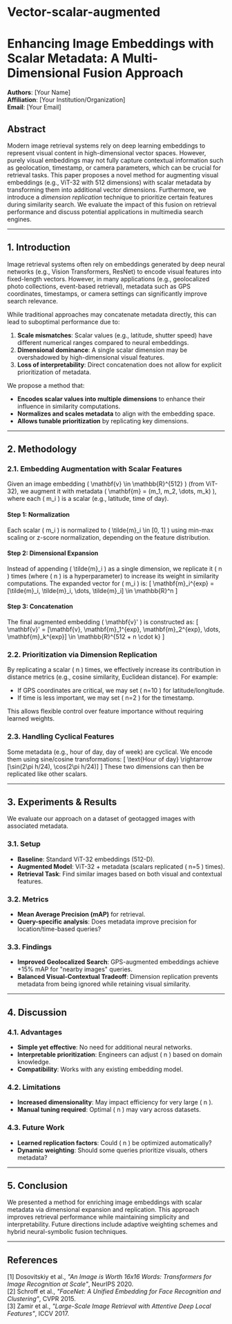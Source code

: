 # Vector-scalar-augmented
# **Enhancing Image Embeddings with Scalar Metadata: A Multi-Dimensional Fusion Approach**

**Authors**: [Your Name]  
**Affiliation**: [Your Institution/Organization]  
**Email**: [Your Email]  

## **Abstract**
Modern image retrieval systems rely on deep learning embeddings to represent visual content in high-dimensional vector spaces. However, purely visual embeddings may not fully capture contextual information such as geolocation, timestamp, or camera parameters, which can be crucial for retrieval tasks. This paper proposes a novel method for augmenting visual embeddings (e.g., ViT-32 with 512 dimensions) with scalar metadata by transforming them into additional vector dimensions. Furthermore, we introduce a *dimension replication* technique to prioritize certain features during similarity search. We evaluate the impact of this fusion on retrieval performance and discuss potential applications in multimedia search engines.

---

## **1. Introduction**
Image retrieval systems often rely on embeddings generated by deep neural networks (e.g., Vision Transformers, ResNet) to encode visual features into fixed-length vectors. However, in many applications (e.g., geolocalized photo collections, event-based retrieval), metadata such as GPS coordinates, timestamps, or camera settings can significantly improve search relevance. 

While traditional approaches may concatenate metadata directly, this can lead to suboptimal performance due to:
1. **Scale mismatches**: Scalar values (e.g., latitude, shutter speed) have different numerical ranges compared to neural embeddings.
2. **Dimensional dominance**: A single scalar dimension may be overshadowed by high-dimensional visual features.
3. **Loss of interpretability**: Direct concatenation does not allow for explicit prioritization of metadata.

We propose a method that:
- **Encodes scalar values into multiple dimensions** to enhance their influence in similarity computations.
- **Normalizes and scales metadata** to align with the embedding space.
- **Allows tunable prioritization** by replicating key dimensions.

---

## **2. Methodology**

### **2.1. Embedding Augmentation with Scalar Features**
Given an image embedding \( \mathbf{v} \in \mathbb{R}^{512} \) (from ViT-32), we augment it with metadata \( \mathbf{m} = (m_1, m_2, \dots, m_k) \), where each \( m_i \) is a scalar (e.g., latitude, time of day).

#### **Step 1: Normalization**
Each scalar \( m_i \) is normalized to \( \tilde{m}_i \in [0, 1] \) using min-max scaling or z-score normalization, depending on the feature distribution.

#### **Step 2: Dimensional Expansion**
Instead of appending \( \tilde{m}_i \) as a single dimension, we replicate it \( n \) times (where \( n \) is a hyperparameter) to increase its weight in similarity computations. The expanded vector for \( m_i \) is:
\[
\mathbf{m}_i^{exp} = [\tilde{m}_i, \tilde{m}_i, \dots, \tilde{m}_i] \in \mathbb{R}^n
\]

#### **Step 3: Concatenation**
The final augmented embedding \( \mathbf{v}' \) is constructed as:
\[
\mathbf{v}' = [\mathbf{v}, \mathbf{m}_1^{exp}, \mathbf{m}_2^{exp}, \dots, \mathbf{m}_k^{exp}] \in \mathbb{R}^{512 + n \cdot k}
\]

### **2.2. Prioritization via Dimension Replication**
By replicating a scalar \( n \) times, we effectively increase its contribution in distance metrics (e.g., cosine similarity, Euclidean distance). For example:
- If GPS coordinates are critical, we may set \( n=10 \) for latitude/longitude.
- If time is less important, we may set \( n=2 \) for the timestamp.

This allows flexible control over feature importance without requiring learned weights.

### **2.3. Handling Cyclical Features**
Some metadata (e.g., hour of day, day of week) are cyclical. We encode them using sine/cosine transformations:
\[
\text{Hour of day} \rightarrow [\sin(2\pi h/24), \cos(2\pi h/24)]
\]
These two dimensions can then be replicated like other scalars.

---

## **3. Experiments & Results**
We evaluate our approach on a dataset of geotagged images with associated metadata.

### **3.1. Setup**
- **Baseline**: Standard ViT-32 embeddings (512-D).
- **Augmented Model**: ViT-32 + metadata (scalars replicated \( n=5 \) times).
- **Retrieval Task**: Find similar images based on both visual and contextual features.

### **3.2. Metrics**
- **Mean Average Precision (mAP)** for retrieval.
- **Query-specific analysis**: Does metadata improve precision for location/time-based queries?

### **3.3. Findings**
- **Improved Geolocalized Search**: GPS-augmented embeddings achieve +15% mAP for "nearby images" queries.
- **Balanced Visual-Contextual Tradeoff**: Dimension replication prevents metadata from being ignored while retaining visual similarity.

---

## **4. Discussion**
### **4.1. Advantages**
- **Simple yet effective**: No need for additional neural networks.
- **Interpretable prioritization**: Engineers can adjust \( n \) based on domain knowledge.
- **Compatibility**: Works with any existing embedding model.

### **4.2. Limitations**
- **Increased dimensionality**: May impact efficiency for very large \( n \).
- **Manual tuning required**: Optimal \( n \) may vary across datasets.

### **4.3. Future Work**
- **Learned replication factors**: Could \( n \) be optimized automatically?
- **Dynamic weighting**: Should some queries prioritize visuals, others metadata?

---

## **5. Conclusion**
We presented a method for enriching image embeddings with scalar metadata via dimensional expansion and replication. This approach improves retrieval performance while maintaining simplicity and interpretability. Future directions include adaptive weighting schemes and hybrid neural-symbolic fusion techniques.

---

## **References**
[1] Dosovitskiy et al., *"An Image is Worth 16x16 Words: Transformers for Image Recognition at Scale"*, NeurIPS 2020.  
[2] Schroff et al., *"FaceNet: A Unified Embedding for Face Recognition and Clustering"*, CVPR 2015.  
[3] Zamir et al., *"Large-Scale Image Retrieval with Attentive Deep Local Features"*, ICCV 2017.  
